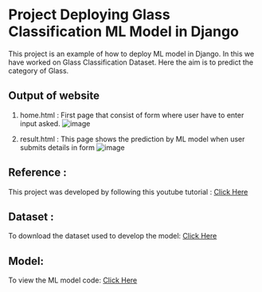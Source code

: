# Project Deploying Glass Classification ML Model in Django
This project is an example of how to deploy ML model in Django. In this we have worked on Glass Classification Dataset. Here the aim is to predict the category of Glass.

## Output of website
1. home.html : First page that consist of form where user have to enter input asked.
![image](https://user-images.githubusercontent.com/63490144/123065639-f50f4400-d42c-11eb-8016-22a5c799c1bd.png)

2. result.html : This page shows the prediction by ML model when user submits details in form
![image](https://user-images.githubusercontent.com/63490144/123065892-33a4fe80-d42d-11eb-97bb-0c9f55231dc6.png)


## Reference : 
This project was developed by following this youtube tutorial  : [Click Here](https://youtu.be/zcALUNZNBUk)

## Dataset :
To download the dataset used to develop the model: [Click Here](https://www.kaggle.com/uciml/glass)

## Model:
To view the ML model code: [Click Here]()


